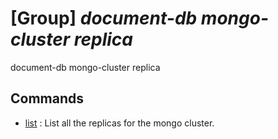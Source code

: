 # [Group] _document-db mongo-cluster replica_

document-db mongo-cluster replica

## Commands

- [list](/Commands/document-db/mongo-cluster/replica/_list.md)
: List all the replicas for the mongo cluster.
